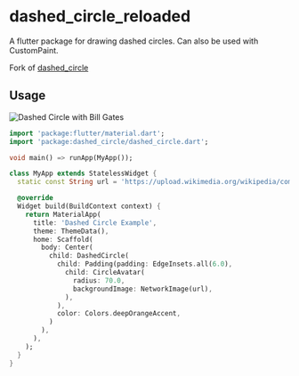 # dashed_circle_reloaded

A flutter package for drawing dashed circles. Can also be used with CustomPaint.

Fork of [dashed_circle](https://gitlab.com/NiklasPor/dashed-circle)

## Usage
![Dashed Circle with Bill Gates](https://i.imgur.com/385vWue.png)
```dart
import 'package:flutter/material.dart';
import 'package:dashed_circle/dashed_circle.dart';

void main() => runApp(MyApp());

class MyApp extends StatelessWidget {
  static const String url = 'https://upload.wikimedia.org/wikipedia/commons/thumb/7/71/Bill_Gates_Buys_Skype_%285707954468%29.jpg/2560px-Bill_Gates_Buys_Skype_%285707954468%29.jpg';

  @override
  Widget build(BuildContext context) {
    return MaterialApp(
      title: 'Dashed Circle Example',
      theme: ThemeData(),
      home: Scaffold(
        body: Center(
          child: DashedCircle(
            child: Padding(padding: EdgeInsets.all(6.0),
              child: CircleAvatar(
                radius: 70.0,
                backgroundImage: NetworkImage(url),
              ),
            ),
            color: Colors.deepOrangeAccent,
          )
        ),
      ),
    );
  }
}
```